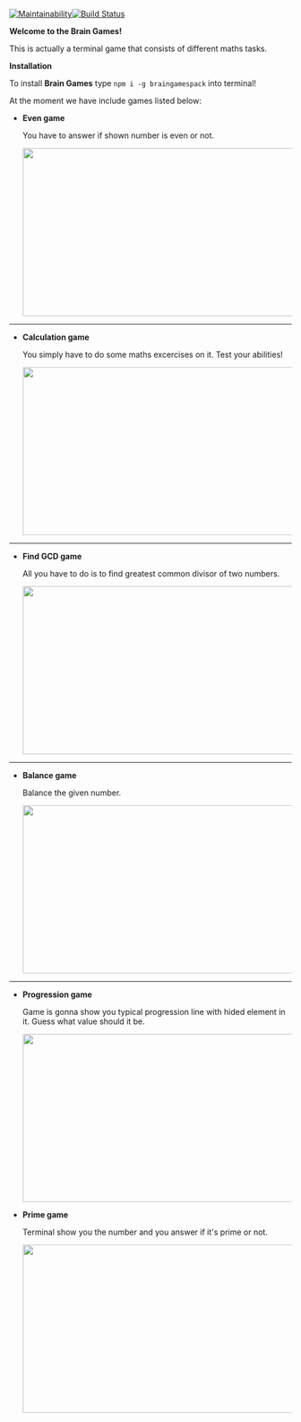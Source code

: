 [![Maintainability](https://api.codeclimate.com/v1/badges/48280bc927f8aae4422c/maintainability)](https://codeclimate.com/github/yoscro/project-lvl1-s316/maintainability)[![Build Status](https://travis-ci.org/yoscro/project-lvl1-s316.svg?branch=master)](https://travis-ci.org/yoscro/project-lvl1-s316)

**Welcome to the Brain Games!**

This is actually a terminal game that consists of different maths tasks. 

**Installation**

To install **Brain Games** type ```npm i -g braingamespack``` into terminal!

At the moment we have include games listed below:

- **Even game**

  You have to answer if shown number is even or not.

  <img src="https://github.com/yoscro/project-lvl1-s316/blob/master/gifs/even.gif" width="500" height="300" />

---

- **Calculation game**

  You simply have to do some maths excercises on it. Test your abilities!
  
  <img src="https://github.com/yoscro/project-lvl1-s316/blob/master/gifs/calc.gif" width="500" height="300" />


---

- **Find GCD game**

  All you have to do is to find greatest common divisor of two numbers.
  
  <img src="https://github.com/yoscro/project-lvl1-s316/blob/master/gifs/gcd.gif" width="500" height="300" />

  
---

- **Balance game**

  Balance the given number.
  
  <img src="https://github.com/yoscro/project-lvl1-s316/blob/master/gifs/balance.gif" width="500" height="300" />

  
---

- **Progression game**

  Game is gonna show you typical progression line with hided element in it. Guess what value should it be.
  
  
  <img src="https://github.com/yoscro/project-lvl1-s316/blob/master/gifs/progression.gif" width="500" height="300" />

- **Prime game**

  Terminal show you the number and you answer if it's prime or not.
  
  
  <img src="https://github.com/yoscro/project-lvl1-s316/blob/master/gifs/prime.gif" width="500" height="300" />

  
  
